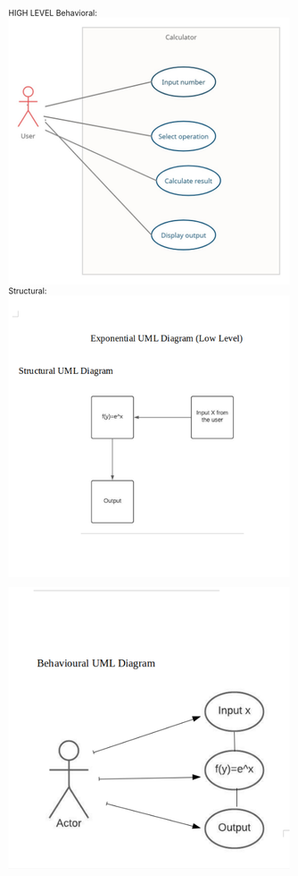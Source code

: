  
HIGH LEVEL
Behavioral:
![](https://github.com/Prashanth99003557/Calculator/blob/main/2_Design/highlevel/behighdesign.jpeg)
Structural:
![](https://github.com/Prashanth99003557/Calculator/blob/main/2_Design/lowlevel/Exponential%20Structural%20UML%20Diagram.png)

![](https://github.com/Prashanth99003557/Calculator/blob/main/2_Design/lowlevel/Exponential%20Behavioural%20UML%20Diagram.png)
